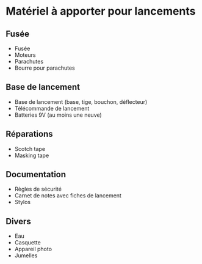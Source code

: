 # Matériel à apporter pour lancements

## Fusée

- Fusée
- Moteurs
- Parachutes
- Bourre pour parachutes

## Base de lancement

- Base de lancement (base, tige, bouchon, déflecteur)
- Télécommande de lancement
- Batteries 9V (au moins une neuve)

## Réparations

- Scotch tape
- Masking tape

## Documentation

- Règles de sécurité
- Carnet de notes avec fiches de lancement
- Stylos

## Divers

- Eau
- Casquette
- Appareil photo
- Jumelles

